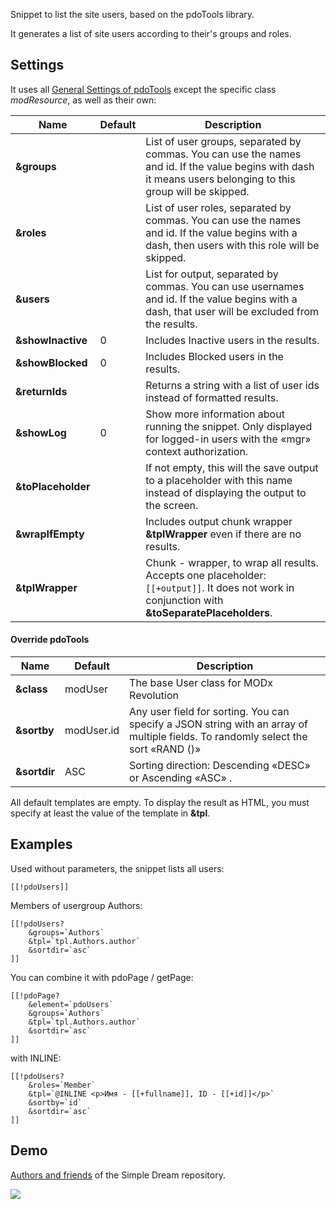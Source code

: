 Snippet to list the site users, based on the pdoTools library.

It generates a list of site users according to their's groups and roles.


## Settings

It uses all [General Settings of pdoTools][1] except the specific class *modResource*, as well as their own:

Name			| Default	| Description
--------------------|---------------|------------------------------------------------------------------------------------------
**&groups**			|  				| List of user groups, separated by commas. You can use the names and id. If the value begins with dash it means users belonging to this group will be skipped.
**&roles**			|  				|  List of user roles, separated by commas. You can use the names and id. If the value begins with a dash, then users with this role will be skipped.
**&users**			|  				| List for output, separated by commas. You can use usernames and id. If the value begins with a dash, that user will be excluded from the results.
**&showInactive**	| 0				| Includes  Inactive users in the results.
**&showBlocked**	| 0				| Includes Blocked users in the results.
**&returnIds**		|  				| Returns a string with a list of user ids instead of formatted results.
**&showLog**		| 0				| Show more information about running the snippet. Only displayed for logged-in users with the «mgr» context authorization.
**&toPlaceholder**	|  				| If not empty, this will the save output to a placeholder with this name instead of displaying the output to the screen.
**&wrapIfEmpty**	|  				| Includes output chunk wrapper **&tplWrapper** even if there are no results.
**&tplWrapper**		|  				| Chunk - wrapper, to wrap all results. Accepts one placeholder:`[[+output]]`. It does not work in conjunction with **&toSeparatePlaceholders**.


#### Override pdoTools

Name	| Default | Description
------------|---|---
**&class**	| modUser	| The base User class for MODx Revolution
**&sortby**	| modUser.id| Any user field for sorting. You can specify a JSON string with an array of multiple fields. To randomly select the sort «RAND ()»
**&sortdir** | ASC		| Sorting direction: Descending «DESC» or Ascending «ASC» .
All default templates are empty. To display the result as HTML, you must specify at least the value of the template in **&tpl**.

## Examples
Used without parameters, the snippet lists all users:

```
[[!pdoUsers]]
```

Members of usergroup Authors:
```
[[!pdoUsers?
	&groups=`Authors`
	&tpl=`tpl.Authors.author`
	&sortdir=`asc`
]]
```

You can combine it with pdoPage / getPage:

```
[[!pdoPage?
	&element=`pdoUsers`
	&groups=`Authors`
	&tpl=`tpl.Authors.author`
	&sortdir=`asc`
]]
```

with INLINE:
```
[[!pdoUsers?
	&roles=`Member`
	&tpl=`@INLINE <p>Имя - [[+fullname]], ID - [[+id]]</p>`
	&sortby=`id`
	&sortdir=`asc`
]]
```

## Demo
[Authors and friends][2] of the Simple Dream repository.

[![](https://file.modx.pro/files/b/7/9/b792406326ccd13a79ce417c6e7d2306s.jpg)](https://file.modx.pro/files/b/7/9/b792406326ccd13a79ce417c6e7d2306.png)

[1]: /en/components/pdotools/general-settings
[2]: http://store.simpledream.ru/friends.html
